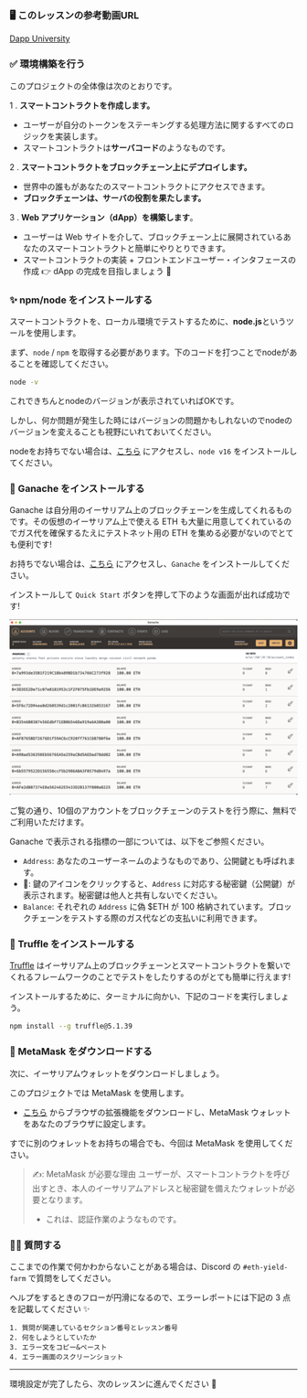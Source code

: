### 🖥 このレッスンの参考動画URL
[Dapp University](https://youtu.be/CgXQC4dbGUE?t=343)

### ✅ 環境構築を行う

このプロジェクトの全体像は次のとおりです。

1 \. **スマートコントラクトを作成します。**

- ユーザーが自分のトークンをステーキングする処理方法に関するすべてのロジックを実装します。
- スマートコントラクトは**サーバコード**のようなものです。

2 \. **スマートコントラクトをブロックチェーン上にデプロイします。**

- 世界中の誰もがあなたのスマートコントラクトにアクセスできます。
- **ブロックチェーンは、サーバの役割を果たします。**

3 \. **Web アプリケーション（dApp）を構築します**。

- ユーザーは Web サイトを介して、ブロックチェーン上に展開されているあなたのスマートコントラクトと簡単にやりとりできます。
- スマートコントラクトの実装 + フロントエンドユーザー・インタフェースの作成 👉 dApp の完成を目指しましょう 🎉

### ✨ npm/node をインストールする

スマートコントラクトを、ローカル環境でテストするために、**node.js**というツールを使用します。

まず、`node` / `npm` を取得する必要があります。下のコードを打つことでnodeがあることを確認してください。

```bash
node -v
```
これできちんとnodeのバージョンが表示されていればOKです。

しかし、何か問題が発生した時にはバージョンの問題かもしれないのでnodeのバージョンを変えることも視野にいれておいてください。

nodeをお持ちでない場合は、[こちら](https://hardhat.org/tutorial/setting-up-the-environment.html) にアクセスし、`node v16` をインストールしてください。

### 🍫 Ganache をインストールする

Ganache は自分用のイーサリアム上のブロックチェーンを生成してくれるものです。その仮想のイーサリアム上で使える ETH も大量に用意してくれているのでガス代を確保するたえにテストネット用の ETH を集める必要がないのでとても便利です!

お持ちでない場合は、[こちら](https://trufflesuite.com/ganache/) にアクセスし、`Ganache` をインストールしてください。

インストールして `Quick Start` ボタンを押して下のような画面が出れば成功です!

![](/public/images/Ganache-Yield-Farm/section-1/12_1_1.png)

ご覧の通り、10個のアカウントをブロックチェーンのテストを行う際に、無料でご利用いただけます。

Ganache で表示される指標の一部については、以下をご参照ください。
- `Address`: あなたのユーザーネームのようなものであり、公開鍵とも呼ばれます。
- 🔑: 鍵のアイコンをクリックすると、`Address` に対応する秘密鍵（公開鍵）が表示されます。秘密鍵は他人と共有しないでください。
- `Balance`: それぞれの `Address` に偽 $ETH が 100 格納されています。ブロックチェーンをテストする際のガス代などの支払いに利用できます。
### 🍩 Truffle をインストールする

[Truffle](https://trufflesuite.com/truffle/) はイーサリアム上のブロックチェーンとスマートコントラクトを繋いでくれるフレームワークのことでテストをしたりするのがとても簡単に行えます!

インストールするために、ターミナルに向かい、下記のコードを実行しましょう。

```bash
npm install --g truffle@5.1.39
```
### 🦊 MetaMask をダウンロードする

次に、イーサリアムウォレットをダウンロードしましょう。

このプロジェクトでは MetaMask を使用します。

- [こちら](https://MetaMask.io/download.html) からブラウザの拡張機能をダウンロードし、MetaMask ウォレットをあなたのブラウザに設定します。

すでに別のウォレットをお持ちの場合でも、今回は MetaMask を使用してください。

> ✍️: MetaMask が必要な理由
> ユーザーが、スマートコントラクトを呼び出すとき、本人のイーサリアムアドレスと秘密鍵を備えたウォレットが必要となります。
>
> - これは、認証作業のようなものです。

### 🙋‍♂️ 質問する

ここまでの作業で何かわからないことがある場合は、Discord の `#eth-yield-farm` で質問をしてください。

ヘルプをするときのフローが円滑になるので、エラーレポートには下記の 3 点を記載してください ✨

```
1. 質問が関連しているセクション番号とレッスン番号
2. 何をしようとしていたか
3. エラー文をコピー&ペースト
4. エラー画面のスクリーンショット
```

---

環境設定が完了したら、次のレッスンに進んでください 🎉
